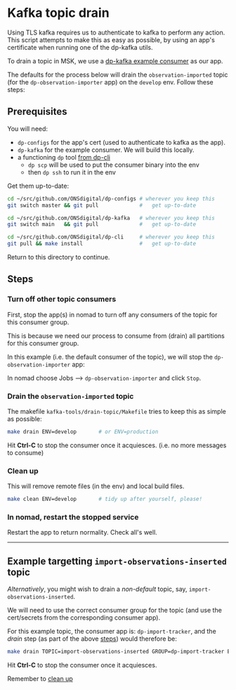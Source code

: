 # Kafka topic drain

Using TLS kafka requires us to authenticate to kafka to perform any action.
This script attempts to make this as easy as possible, by using an app's
certificate when running one of the dp-kafka utils.

To drain a topic in MSK, we use a
[dp-kafka example consumer](https://github.com/ONSdigital/dp-kafka) as our app.

The defaults for the process below will drain the `observation-imported` topic
(for the `dp-observation-importer` app) on the `develop` env. Follow these steps:

## Prerequisites

You will need:

* `dp-configs` for the app's cert (used to authenticate to kafka as the app).
* `dp-kafka` for the example consumer. We will build this locally.
* a functioning `dp` tool [from dp-cli](https://github.com/ONSdigital/dp-cli)
  * `dp scp` will be used to put the consumer binary into the env
  * then `dp ssh` to run it in the env

Get them up-to-date:

```bash
cd ~/src/github.com/ONSdigital/dp-configs # wherever you keep this
git switch master && git pull             #   get up-to-date

cd ~/src/github.com/ONSdigital/dp-kafka   # wherever you keep this
git switch main   && git pull             #   get up-to-date

cd ~/src/github.com/ONSdigital/dp-cli     # wherever you keep this
git pull && make install                  #   get up-to-date
```

Return to this directory to continue.

## Steps

### Turn off other topic consumers

First, stop the app(s) in nomad to turn off any consumers of the topic
for this consumer group.

This is because we need our process to consume from (drain) all partitions
for this consumer group.

In this example (i.e. the default consumer of the topic),
we will stop the `dp-observation-importer` app:

In nomad choose Jobs --> `dp-observation-importer` and click `Stop`.

### Drain the `observation-imported` topic

The makefile `kafka-tools/drain-topic/Makefile` tries to keep this as simple as possible:

```bash
make drain ENV=develop       # or ENV=production
```

Hit **Ctrl-C** to stop the consumer once it acquiesces.
(i.e. no more messages to consume)

### Clean up

This will remove remote files (in the env) and local build files.

```bash
make clean ENV=develop       # tidy up after yourself, please!
```

### In nomad, restart the stopped service

Restart the app to return normality. Check all's well.

---

## Example targetting `import-observations-inserted` topic

*Alternatively*, you might wish to drain a *non-default* topic,
say, `import-observations-inserted`.

We will need to use the correct consumer group for the topic
(and use the cert/secrets from the corresponding consumer app).

For this example topic, the consumer app is: `dp-import-tracker`,
and the *drain* step (as part of the above [steps](#steps)) would therefore be:

```bash
make drain TOPIC=import-observations-inserted GROUP=dp-import-tracker ENV=develop       # or ENV=production
```

Hit **Ctrl-C** to stop the consumer once it acquiesces.

Remember to [clean up](#clean)